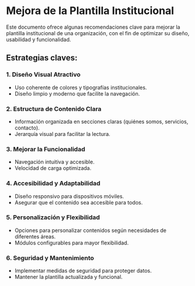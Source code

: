 # Mejora de la Plantilla Institucional

Este documento ofrece algunas recomendaciones clave para mejorar la plantilla institucional de una organización, con el fin de optimizar su diseño, usabilidad y funcionalidad.

## Estrategias claves:

### 1. Diseño Visual Atractivo
- Uso coherente de colores y tipografías institucionales.
- Diseño limpio y moderno que facilite la navegación.

### 2. Estructura de Contenido Clara
- Información organizada en secciones claras (quiénes somos, servicios, contacto).
- Jerarquía visual para facilitar la lectura.

### 3. Mejorar la Funcionalidad
- Navegación intuitiva y accesible.
- Velocidad de carga optimizada.

### 4. Accesibilidad y Adaptabilidad
- Diseño responsivo para dispositivos móviles.
- Asegurar que el contenido sea accesible para todos.

### 5. Personalización y Flexibilidad
- Opciones para personalizar contenidos según necesidades de diferentes áreas.
- Módulos configurables para mayor flexibilidad.

### 6. Seguridad y Mantenimiento
- Implementar medidas de seguridad para proteger datos.
- Mantener la plantilla actualizada y funcional.

